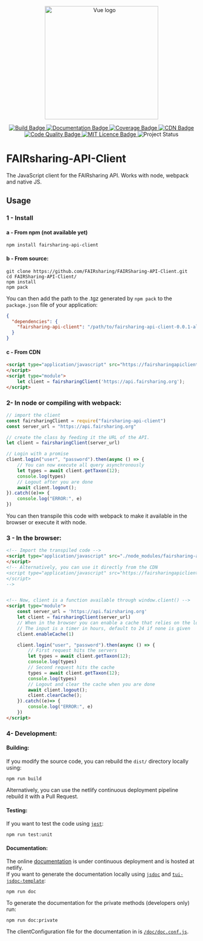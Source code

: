<p align="center"><a href="https://beta.fairsharing.org/" target="_blank" rel="noopener noreferrer"><img width="300" src="https://beta.fairsharing.org/assets/fairsharing-logo.svg" alt="Vue logo"></a></p>
<p align="center">
    <a href="https://github.com/FAIRsharing/FAIRSharing-API-Client/actions/workflows/unit_tests.yml" target="_blank" rel="noopener noreferrer">
        <img src="https://github.com/FAIRsharing/FAIRSharing-API-Client/actions/workflows/unit_tests.yml/badge.svg" alt="Build Badge"/> 
    </a>
    <a href="https://fairsharingapidoc.netlify.app" target="_blank" rel="noopener noreferrer">
        <img src="https://api.netlify.com/api/v1/badges/edd1e884-83d9-46f4-902c-b4078c3acc22/deploy-status" alt="Documentation Badge"/> 
    </a>
    <a href="https://coveralls.io/github/FAIRsharing/FAIRSharing-API-Client?branch=main" target="_blank" rel="noopener noreferrer"> 
        <img src="https://coveralls.io/repos/github/FAIRsharing/FAIRSharing-API-Client/badge.svg?branch=main" alt="Coverage Badge"/> 
    </a>
    <a href="https://fairsharingapiclientcdn.netlify.app/fairsharing.min.js" target="_blank" rel="noopener noreferrer"> 
        <img src="https://img.shields.io/badge/CDN-netlify-success" alt="CDN Badge"/> 
    </a>
    <a href="https://www.codacy.com/gh/FAIRsharing/FAIRSharing-API-Client/dashboard?utm_source=github.com&amp;utm_medium=referral&amp;utm_content=FAIRsharing/FAIRSharing-API-Client&amp;utm_campaign=Badge_Grade" target="_blank" rel="noopener noreferrer"> 
        <img src="https://app.codacy.com/project/badge/Grade/caedac1ab73341759acc2b815aaff355" alt="Code Quality Badge"/> 
    </a>
    <a href="https://github.com/FAIRsharing/FAIRSharing-API-Client/blob/main/LICENSE" target="_blank" rel="noopener noreferrer"> 
        <img src="https://img.shields.io/badge/License-MIT-blue.svg" alt="MIT Licence Badge"/> 
    </a>
    <img src="https://img.shields.io/badge/status-alpha-orange" alt="Project Status"/>
</p>



# FAIRsharing-API-Client

The JavaScript client for the FAIRsharing API. Works with node, webpack and native JS.

## Usage

### 1 - Install 

#### a - From npm (not available yet)
```shell
npm install fairsharing-api-client
```

#### b - From source:
```shell
git clone https://github.com/FAIRsharing/FAIRSharing-API-Client.git
cd FAIRSharing-API-Client/
npm install
npm pack
```
You can then add the path to the .tgz generated by `npm pack` to the `package.json` file of your application:

```json
{
  "dependencies": {
    "fairsharing-api-client": "/path/to/fairsharing-api-client-0.0.1-alpha.0.tgz"
  }
}
```

#### c - From CDN
```html
<script type="application/javascript" src="https://fairsharingapiclientcdn.netlify.app/fairsharing.min.js">
</script>
<script type="module">
    let client = fairsharingClient('https://api.fairsharing.org');
</script>
```

###  2- In node or compiling with webpack:
```js
// import the client
const fairsharingClient = require("fairsharing-api-client")  
const server_url = "https://api.fairsharing.org"

// create the class by feeding it the URL of the API.
let client = fairsharingClient(server_url)

// Login with a promise
client.login("user", "password").then(async () => {
    // You can now execute all query asynchronously
    let types = await client.getTaxon(12);
    console.log(types)
    // Logout after you are done
    await client.logout();
}).catch((e)=> {
    console.log("ERROR:", e)
})
```
You can then transpile this code with webpack to make it available in the browser or execute it with node.

### 3 - In the browser:
```html
<!-- Import the transpiled code -->
<script type="application/javascript" src="./node_modules/fairsharing-api-client/dist/fairsharing.min.js">
</script>
<!-- Alternatively, you can use it directly from the CDN 
<script type="application/javascript" src="https://fairsharingapiclientcdn.netlify.app/fairsharing.min.js">
</script>
-->


<!-- Now, client is a function available through window.client() -->
<script type="module">
    const server_url = 'https://api.fairsharing.org'
    let client = fairsharingClient(server_url)
    // When in the browser you can enable a cache that relies on the localStorage
    // The input is a timer in hours, default to 24 if none is given
    client.enableCache(1)

    client.login("user", "password").then(async () => {
        // First request hits the servers
        let types = await client.getTaxon(12);
        console.log(types)
        // Second request hits the cache
        types = await client.getTaxon(12);
        console.log(types)
        // Logout and clear the cache when you are done
        await client.logout();
        client.clearCache();
    }).catch((e)=> {
        console.log("ERROR:", e)
    })
</script>
```

### 4- Development:

#### Building:
If you modify the source code, you can rebuild the `dist/` directory locally using:
```shell
npm run build
```
Alternatively, you can use the netlify continuous deployment pipeline rebuild it with a Pull Request.

#### Testing:
If you want to test the code using [`jest`](https://github.com/facebook/jest):
```shell
npm run test:unit
```

#### Documentation:
The online [documentation](https://fairsharingapidoc.netlify.app/) is under continuous deployment and is hosted at netlify. <br>
If you want to generate the documentation locally using [`jsdoc`](https://github.com/jsdoc/jsdoc) 
and [`tui-jsdoc-template`](https://github.com/nhn/tui.jsdoc-template):
```shell
npm run doc
```

To generate the documentation for the private methods (developers only) run:
```shell
npm run doc:private
```

The clientConfiguration file for the documentation in is [`/doc/doc.conf.js`](https://github.com/FAIRsharing/FAIRSharing-API-Client/tree/main/doc).
